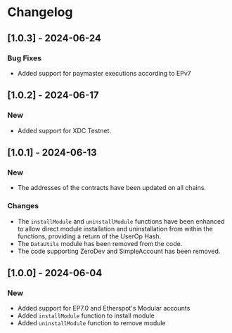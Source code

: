 # Changelog
## [1.0.3] - 2024-06-24
### Bug Fixes
- Added support for paymaster executions according to EPv7

## [1.0.2] - 2024-06-17
### New
- Added support for XDC Testnet.

## [1.0.1] - 2024-06-13
### New
- The addresses of the contracts have been updated on all chains.
### Changes
- The `installModule` and `uninstallModule` functions have been enhanced to allow direct module installation and uninstallation from within the functions, providing a return of the UserOp Hash.
- The `DataUtils` module has been removed from the code.
- The code supporting ZeroDev and SimpleAccount has been removed.

## [1.0.0] - 2024-06-04
### New
- Added support for EP7.0 and Etherspot's Modular accounts
- Added `installModule` function to install module
- Added `uninstallModule` function to remove module
